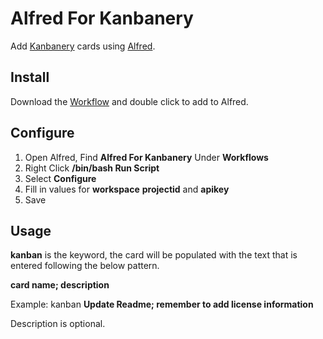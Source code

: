 Alfred For Kanbanery
====================

Add [Kanbanery](https://www.kanbanery.com/) cards using [Alfred](http://www.alfredapp.com/).


Install
-------

Download the
[Workflow](https://github.com/bensternthal/alfred-kanbanery/blob/master/Alfred%20For%20Kanbanery.alfredworkflow?raw=true)
and double click to add to Alfred.


Configure
---------

1. Open Alfred, Find **Alfred For Kanbanery** Under **Workflows**
2. Right Click **/bin/bash Run Script**
3. Select **Configure**
4. Fill in values for **workspace** **projectid** and **apikey**
5. Save


Usage
-----

**kanban** is the keyword, the card will be populated with the text
that is entered following the below pattern.


**card name; description**

Example: kanban **Update Readme; remember to add license information**

Description is optional.

